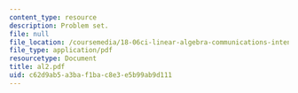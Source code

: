 ```yaml
---
content_type: resource
description: Problem set.
file: null
file_location: /coursemedia/18-06ci-linear-algebra-communications-intensive-spring-2004/c62d9ab5a3baf1bac8e3e5b99ab9d111_al2.pdf
file_type: application/pdf
resourcetype: Document
title: al2.pdf
uid: c62d9ab5-a3ba-f1ba-c8e3-e5b99ab9d111
---
```

